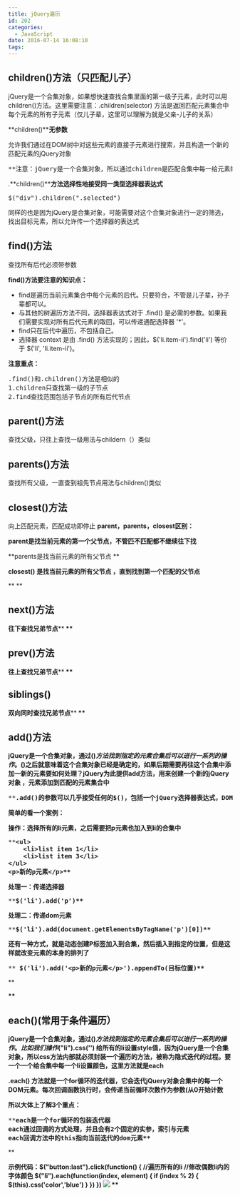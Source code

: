 ```yaml
---
title: jQuery遍历
id: 202
categories:
  - JavaScript
date: 2016-07-14 16:08:10
tags:
---
```


## children()方法（只匹配儿子）
<span>jQuery是一个合集对象，如果想快速查找合集里面的第一级子元素，此时可以用children()方法。这里需要注意：.children(selector) 方法是返回匹配元素集合中每个元素的所有子元素（</span><span>仅儿子辈</span><span>，</span><span>这里可以理解为就是父亲-儿子的关系</span><span>）</span>

**children()****无参数**

允许我们通过在DOM树中对这些元素的直接子元素进行搜索，并且构造一个新的匹配元素的jQuery对象
<pre>**注意：jQuery是一个合集对象，所以通过children是匹配合集中每一给元素的第一级子元素**</pre>

.**children()****方法选择性地接受同一类型选择器表达式**
<pre>$(&quot;div&quot;).children(&quot;.selected&quot;)</pre>

同样的也是因为jQuery是合集对象，可能需要对这个合集对象进行一定的筛选，找出目标元素，所以允许传一个选择器的表达式
<!--more-->
## find()方法
查找所有后代必须带参数

**find()方法要注意的知识点：**

*   find是遍历当前元素集合中每个元素的后代。只要符合，不管是儿子辈，孙子辈都可以。
*   与其他的树遍历方法不同，选择器表达式对于 .find() 是必需的参数。如果我们需要实现对所有后代元素的取回，可以传递通配选择器 '*'。
*   find只在后代中遍历，不包括自己。
*   选择器 context 是由 .find() 方法实现的；因此，$('li.item-ii').find('li') 等价于 $('li', 'li.item-ii')。

**注意重点：**
<pre>.find()和.children()方法是相似的
1.children只查找第一级的子节点
2.find查找范围包括子节点的所有后代节点</pre>

## parent()方法
查找父级，只往上查找一级用法与childern（）类似

## parents()方法
查找所有父级，一直查到祖先节点用法与children()类似

## closest()方法
向上匹配元素，匹配成功即停止
**parent，parents，closest区别：**

**parent是找当前元素的第一个父节点，不管匹不匹配都不继续往下找**

**parents是找当前元素的所有父节点 **

**closest() 是找当前元素的所有父节点 ，直到找到第一个匹配的父节点**

**
**

## **next()方法**
**<strong>往下查找兄弟节点**</strong>**<strong><strong>
**</strong></strong>

## **<strong><strong><strong>prev()方法**</strong></strong></strong>
**<strong><strong><strong>往上查找兄弟节点**</strong></strong></strong>**<strong><strong><strong><strong>
**</strong></strong></strong></strong>

## **<strong><strong><strong><strong><strong>siblings()**</strong></strong></strong></strong></strong>
**双向同时查找兄弟节点****<strong>
**</strong>

## **<strong><strong>add()方法**</strong></strong>

**<strong><strong>jQuery是一个合集对象，通过$()方法找到指定的元素合集后可以进行一系列的操作。$()之后就意味着这个合集对象已经是确定的，如果后期需要再往这个合集中添加一新的元素要如何处理？jQuery为此提供add方法，用来创建一个新的jQuery对象 ，元素添加到匹配的元素集合中**</strong></strong>
<pre>**<strong><strong>.add()的参数可以几乎接受任何的$()，包括一个jQuery选择器表达式，DOM元素，或HTML片段引用。**</strong></strong></pre>

**<strong><strong>简单的看一个案例：**</strong></strong>

**<strong><strong>操作：选择所有的li元素，之后需要把p元素也加入到li的合集中**</strong></strong>
<pre>**<strong><strong>&lt;ul&gt;
    &lt;li&gt;list item 1&lt;/li&gt;
    &lt;li&gt;list item 3&lt;/li&gt;
&lt;/ul&gt;
&lt;p&gt;新的p元素&lt;/p&gt;**</strong></strong></pre>

**<strong><strong>处理一：传递选择器**</strong></strong>
<pre>**<strong><strong>$('li').add('p')**</strong></strong></pre>

**<strong><strong>处理二：传递dom元素**</strong></strong>
<pre>**<strong><strong>$('li').add(document.getElementsByTagName('p')[0])**</strong></strong></pre>

**<strong><strong>还有一种方式，就是动态创建P标签加入到合集，然后插入到指定的位置，但是这样就改变元素的本身的排列了**</strong></strong>
<pre>**<strong><strong> $('li').add('&lt;p&gt;新的p元素&lt;/p&gt;').appendTo(目标位置)**</strong></strong></pre>**<strong><strong>
**</strong></strong>

## **<strong><strong><strong>each()(常用于条件遍历）**</strong></strong></strong>

**<strong><strong><strong>jQuery是一个合集对象，通过$()方法找到指定的元素合集后可以进行一系列的操作。比如我们操作$(&quot;li&quot;).css('') 给所有的li设置style值，因为jQuery是一个合集对象，所以css方法内部就必须封装一个遍历的方法，被称为隐式迭代的过程。要一个一个给合集中每一个li设置颜色，这里方法就是each**</strong></strong></strong>

**<strong><strong><strong>.each() 方法就是一个for循环的迭代器，它会迭代jQuery对象合集中的每一个DOM元素。每次回调函数执行时，会传递当前循环次数作为参数(从0开始计数**</strong></strong></strong>

**<strong><strong><strong>所以大体上了解3个重点：**</strong></strong></strong>
<pre>**<strong><strong><strong>each是一个for循环的包装迭代器
each通过回调的方式处理，并且会有2个固定的实参，索引与元素
each回调方法中的this指向当前迭代的dom元素**</strong></strong></strong></pre>**<strong><strong><strong>
**</strong></strong></strong>**<strong><strong><strong><strong>示例代码：**</strong></strong></strong></strong>**<strong><strong><strong><strong><strong>$(&quot;button:last&quot;).click(function() {
        //遍历所有的li
        //修改偶数li内的字体颜色
        $(&quot;li&quot;).each(function(index, element) {
            if (index % 2) {
                $(this).css('color','blue')
            }
        })
    })
**</strong></strong></strong></strong></strong>**<strong><strong><strong><strong><strong><strong>![](http://e.zohar.com.cn/wordpress/wp-content/uploads/2016/07/710f7697e1e9fda1e3aadb15de717338.jpeg)
**</strong></strong></strong></strong></strong></strong>**
**